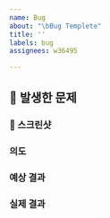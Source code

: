 ```yaml
---
name: Bug
about: "\bBug Templete"
title: ''
labels: bug
assignees: w36495

---
```


## 🚨 발생한 문제
### 📸 스크린샷

### 의도
### 예상 결과
### 실제 결과
